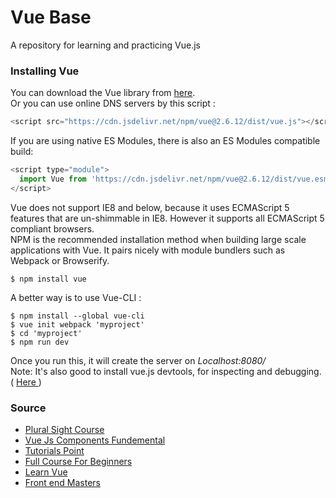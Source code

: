 # Vue Base

A repository for learning and practicing Vue.js

### Installing Vue
You can download the Vue library from <a href="https://vuejs.org/v2/guide/installation.html">here</a>.<br />
Or you can use online DNS servers by this script :
```javascript
<script src="https://cdn.jsdelivr.net/npm/vue@2.6.12/dist/vue.js"></script>
```
If you are using native ES Modules, there is also an ES Modules compatible build:
```javascript
<script type="module">
  import Vue from 'https://cdn.jsdelivr.net/npm/vue@2.6.12/dist/vue.esm.browser.js'
</script>
```
Vue does not support IE8 and below, because it uses ECMAScript 5 features that are un-shimmable in IE8. However it supports all ECMAScript 5 compliant browsers.<br />
NPM is the recommended installation method when building large scale applications with Vue. It pairs nicely with module bundlers such as Webpack or Browserify.
```
$ npm install vue
```
A better way is to use Vue-CLI : 
```
$ npm install --global vue-cli
$ vue init webpack 'myproject'
$ cd 'myproject'
$ npm run dev
```
Once you run this, it will create the server on <i>Localhost:8080/</i>
<br />
Note: It's also good to install vue.js devtools, for inspecting and debugging. ( <a href="https://github.com/vuejs/vue-devtools#vue-devtools"> Here </a> )

### Source
  * [Plural Sight Course](https://www.pluralsight.com/pricing/skills)
  * [Vue Js Components Fundemental](https://vueschool.io/courses/vuejs-components-fundamentals)
  * [Tutorials Point](https://www.tutorialspoint.com/vuejs/index.htm)
  * [Full Course For Beginners](https://www.youtube.com/watch?v=4deVCNJq3qc)
  * [Learn Vue](https://learnvue.co/)
  * [Front end Masters](https://frontendmasters.com/)
